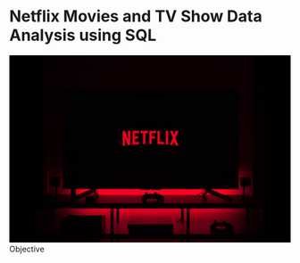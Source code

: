 # Netflix Movies and TV Show Data Analysis using SQL

![Netflix logo](45994-3000x2003-desktop-hd-netflix-wallpaper-photo.jpg)
Objective
